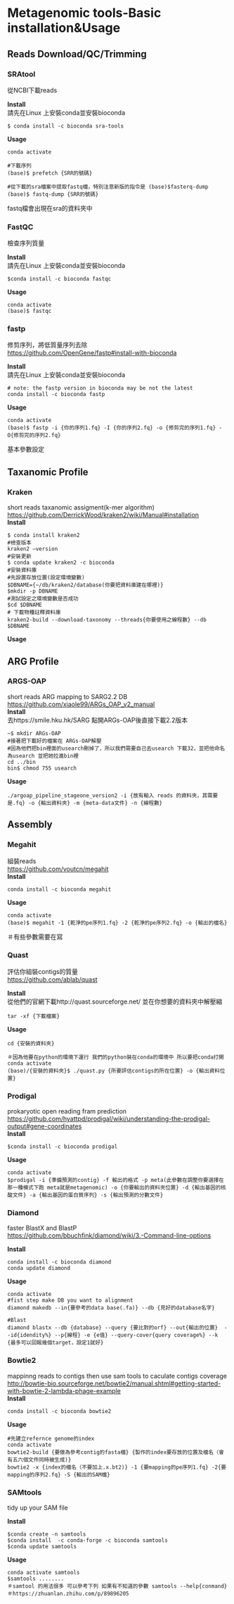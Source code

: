 # Metagenomic tools-Basic installation&Usage 

## Reads Download/QC/Trimming

### SRAtool
從NCBI下載reads

**Install**  
請先在Linux 上安裝conda並安裝bioconda  
```
$ conda install -c bioconda sra-tools
```  

**Usage**  
```
conda activate

#下載序列
(base)$ prefetch {SRR的號碼}  

#從下載的sra檔案中提取fastq檔，特別注意新版的指令是 (base)$fasterq-dump
(base)$ fastq-dump {SRR的號碼} 
``` 
fastq檔會出現在sra的資料夾中

### FastQC
檢查序列質量

**Install**  
請先在Linux 上安裝conda並安裝bioconda  
```
$conda install -c bioconda fastqc
```  

**Usage**  
```
conda activate
(base)$ fastqc
```

### fastp
修剪序列，將低質量序列去除  
https://github.com/OpenGene/fastp#install-with-bioconda

**Install**   
請先在Linux 上安裝conda並安裝bioconda  
```
# note: the fastp version in bioconda may be not the latest
conda install -c bioconda fastp
```  

**Usage**  
```
conda activate
(base)$ fastp -i {你的序列1.fq} -I {你的序列2.fq} -o {修剪完的序列1.fq} -O{修剪完的序列2.fq}
```
基本參數設定

## Taxanomic Profile
### Kraken
short reads taxanomic assigment(k-mer algorithm)  
https://github.com/DerrickWood/kraken2/wiki/Manual#installation  
**Install**  
```
$ conda install kraken2
#檢查版本
kraken2 –version
#安裝更新
$ conda update kraken2 -c bioconda
#安裝資料庫
#先設置存放位置(設定環境變數)
$DBNAME={~/db/kraken2/database(你要把資料庫建在哪裡)}
$mkdir -p DBNAME
#測試設定之環境變數是否成功
$cd $DBNAME
# 下載物種註釋資料庫
kraken2-build --download-taxonomy --threads{你要使用之線程數} --db $DBNAME
```
**Usage**   

## ARG Profile   
### ARGS-OAP   
short reads ARG mapping to SARG2.2 DB  
https://github.com/xiaole99/ARGs_OAP_v2_manual   
**Install**  
去https://smile.hku.hk/SARG 點開ARGs-OAP後直接下載2.2版本  
```
~$ mkdir ARGs-OAP
#接著把下載好的檔案在 ARGs-OAP解壓
#因為他們把bin裡面的usearch刪掉了，所以我們需要自己去usearch 下載32，並把他命名為usearch 並把她拉進bin裡  
cd ../bin
bin$ chmod 755 usearch
```
**Usage**  
```
./argoap_pipeline_stageone_version2 -i {放有輸入 reads 的資料夾，其需要是.fq} -o {輸出資料夾} -m {meta-data文件} -n {線程數}
```

## Assembly
### Megahit
組裝reads  
https://github.com/voutcn/megahit  
**Install**  
```
conda install -c bioconda megahit
```   
**Usage**  
```
conda activate
(base)$ megahit -1 {乾淨的pe序列1.fq} -2 {乾淨的pe序列2.fq} -o {輸出的檔名} 
```   
＃有些參數需要在寫  

### Quast
評估你組裝contigs的質量  
https://github.com/ablab/quast  

**Install**  
從他們的官網下載http://quast.sourceforge.net/ 並在你想要的資料夾中解壓縮  
```
tar -xf {下載檔案}
```

**Usage**  
```
cd {安裝的資料夾}

＃因為他要在python的環境下運行 我們的python裝在conda的環境中 所以要把conda打開
conda activate
(base)/{安裝的資料夾}$ ./quast.py {所要評估contigs的所在位置} -o {輸出資料位置}
```


### Prodigal
prokaryotic open reading fram prediction  
https://github.com/hyattpd/prodigal/wiki/understanding-the-prodigal-output#gene-coordinates    
**Install**    
```
$conda install -c bioconda prodigal
```  
**Usage**   
```
conda activate
$prodigal -i {準備預測的contig} -f 輸出的格式 -p meta(此參數在調整你要選擇在那一種模式下跑 meta就是metagenomic) -o {你要輸出的資料夾位置} -d {輸出基因的核酸文件} -a {輸出基因的蛋白質序列} -s {輸出預測的分數文件}
```
### Diamond  
faster BlastX and BlastP   
https://github.com/bbuchfink/diamond/wiki/3.-Command-line-options     

**Install**    
```
conda install -c bioconda diamond
conda update diamond
```  
**Usage**  
```
conda activate
#fist step make DB you want to alignment
diamond makedb --in{要參考的data base(.fa)} --db {見好的database名字}

#Blast
diamond blastx --db {database} --query {要比對的orf} --out{輸出的位置}  --id{idendity%} --p{線程} -e {e值} --query-cover{query coverage%} --k {最多可以回報幾個target，設定1就好}
```

### Bowtie2
mappinng reads to contigs then use sam tools to caculate contigs coverage   
http://bowtie-bio.sourceforge.net/bowtie2/manual.shtml#getting-started-with-bowtie-2-lambda-phage-example  
**Install**    
```
conda install -c bioconda bowtie2
```  
**Usage**   
```
#先建立refernce genome的index
conda activate
bowtie2-build {要做為參考contig的fasta檔} {製作的index要存放的位置及檔名（會有五六個文件同時被生成)}
bowtie2 -x {index的檔名（不要加上.x.bt2)} -1 {要mapping的pe序列1.fq} -2{要mapping的序列2.fq} -S {輸出的SAM檔}
```

### SAMtools
tidy up your SAM file
   
**Install**    
```
$conda create -n samtools
$conda install  -c conda-forge -c bioconda samtools
$conda update samtools
```  
**Usage**  
```
conda activate samtools
$samtools ........
＃samtool 的用法很多 可以參考下列 如果有不知道的參數 samtools --help{conmand}
＃https://zhuanlan.zhihu.com/p/89896205
```
 



